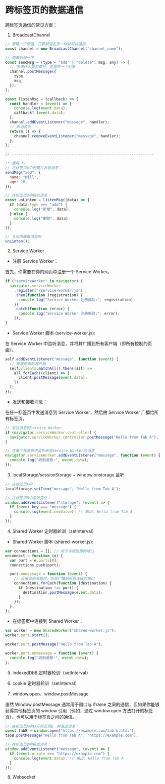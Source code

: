 # 跨标签页的数据通信

跨标签页通信的常见方案：

1. BroadcastChannel

```js
// 新建一个频道，只要频道名字一样就可以通信
const channel = new BroadcastChannel("channel_name");

// 简单封装一下
const sendMsg = (type = "add" | "delete", msg: any) => {
  // 传递什么类型都行，这里传一个对象
  channel.postMessage({
    type,
    msg,
  });
};

const listenMsg = (callback) => {
  const handler = (event) => {
    console.log(event.data);
    callback?.(event.data);
  };
  channel.addEventListener("message", handler);
  // 取消监听
  return () => {
    channel.removeEventListener("message", handler);
  };
};

// ----------------------------------------------------------------

/* 使用 */
// 在标签页A中创建并发送消息：
sendMsg("add", {
  name: "Will",
  age: 16,
});

// 在标签页B中接收消息：
const unLinten = listenMsg((data) => {
  if (data.type === "add") {
    console.log("新增", data);
  } else {
    console.log("删除", data);
  }
});

// 关闭页面取消监听
unLinten();
```

2. Service Worker

- 注册 Service Worker：

首先，你需要在你的网页中注册一个 Service Worker。

```js
if ("serviceWorker" in navigator) {
  navigator.serviceWorker
    .register("/service-worker.js")
    .then(function (registration) {
      console.log("Service Worker 注册成功:", registration);
    })
    .catch(function (error) {
      console.log("Service Worker 注册失败:", error);
    });
}
```

- Service Worker 脚本 (service-worker.js):

在 Service Worker 中监听消息，并将其广播到所有客户端（即所有控制的页面）。

```js
self.addEventListener("message", function (event) {
  // 获取所有的客户端
  self.clients.matchAll().then((all) =>
    all.forEach((client) => {
      client.postMessage(event.data);
    })
  );
});
```

- 发送和接收消息：

在任一标签页中发送消息到 Service Worker，然后由 Service Worker 广播给所有标签页。

```js
// 发送消息到Service Worker
if (navigator.serviceWorker.controller) {
  navigator.serviceWorker.controller.postMessage("Hello from Tab A");
}

// 在每个标签页中监听来自Service Worker的消息
navigator.serviceWorker.addEventListener("message", function (event) {
  console.log("收到消息:", event.data);
});
```

3. localStorage/sessionStorage + window.onstorage 监听

```js
// 在标签页A中：
localStorage.setItem("message", "Hello from Tab A");

// 在标签页B中监听变化：
window.addEventListener("storage", (event) => {
  if (event.key === "message") {
    console.log(event.newValue); // 输出: Hello from Tab A
  }
});
```

4. Shared Worker 定时器轮训（setInterval）

- Shared Worker 脚本 (shared-worker.js):

```js
var connections = []; // 用于存储连接的端口
onconnect = function (e) {
  var port = e.ports[0];
  connections.push(port);

  port.onmessage = function (event) {
    // 当接收到消息时，将其广播到所有连接的端口
    connections.forEach(function (destination) {
      if (destination !== port) {
        destination.postMessage(event.data);
      }
    });
  };
};
```

- 在标签页中连接到 Shared Worker：

```js
var worker = new SharedWorker("shared-worker.js");
worker.port.start();

worker.port.postMessage("Hello from Tab A");

worker.port.onmessage = function (event) {
  console.log("收到消息:", event.data);
};
```

5. IndexedDbB 定时器轮训（setInterval）

6. cookie 定时器轮训（setInterval）

7. window.open、window.postMessage

虽然 Window.postMessage 通常用于窗口与 iframe 之间的通信，但如果你能够获得其他标签页的 window 引用（例如，通过 window.open 方法打开的标签页），也可以用于标签页之间的通信。

```js
// 在标签页A中打开标签页B，并发送消息：
const tabB = window.open("https://example.com/tab-b.html");
tabB.postMessage("Hello from Tab A", "https://example.com");

// 在标签页B中接收消息：
window.addEventListener("message", (event) => {
  if (event.origin === "https://example.com") {
    console.log(event.data); // 输出: Hello from Tab A
  }
});
```

8. Websocket
